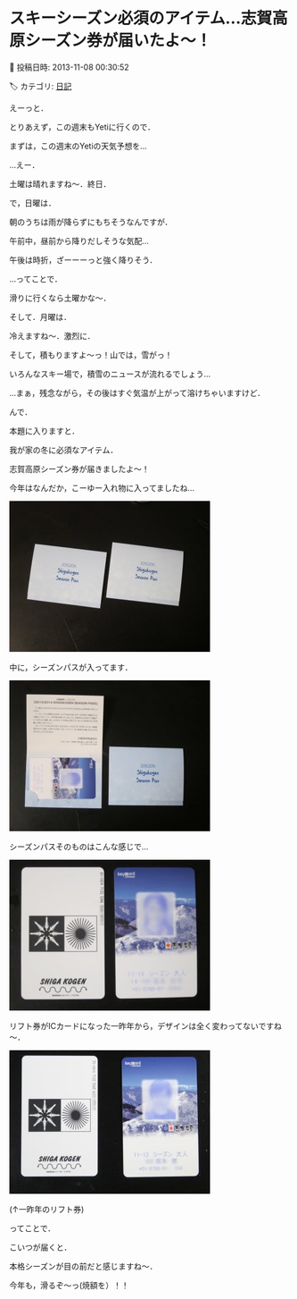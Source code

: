 # スキーシーズン必須のアイテム…志賀高原シーズン券が届いたよ～！

📅 投稿日時: 2013-11-08 00:30:52

🏷️ カテゴリ: [日記](cc4b5682fb7b8b144980957a978653fb0.md)

えーっと．


とりあえず，この週末もYetiに行くので．


まずは，この週末のYetiの天気予想を…





…えー．


土曜は晴れますね～．終日．





で，日曜は．


朝のうちは雨が降らずにもちそうなんですが．


午前中，昼前から降りだしそうな気配…


午後は時折，ざーーーっと強く降りそう．





…ってことで．


滑りに行くなら土曜かな～．





そして．月曜は．


冷えますね～．激烈に．


そして，積もりますよ～っ！山では，雪がっ！


いろんなスキー場で，積雪のニュースが流れるでしょう…


…まぁ，残念ながら，その後はすぐ気温が上がって溶けちゃいますけど．





んで．


本題に入りますと．





我が家の冬に必須なアイテム．


志賀高原シーズン券が届きましたよ～！





今年はなんだか，こーゆー入れ物に入ってましたね…




![d96265296f3bada456264d3ece6fd66b.jpg](images/d96265296f3bada456264d3ece6fd66b.jpg)




中に，シーズンパスが入ってます．




![57e99eb4b9156d8170754015ef08efff.jpg](images/57e99eb4b9156d8170754015ef08efff.jpg)




シーズンパスそのものはこんな感じで…




![add96b4258e2cf4835490042a9650f00.jpg](images/add96b4258e2cf4835490042a9650f00.jpg)




リフト券がICカードになった一昨年から，デザインは全く変わってないですね～．




![81dd818acf624ae6041bd93d7e13e0f1.jpg](images/81dd818acf624ae6041bd93d7e13e0f1.jpg)




(↑一昨年のリフト券)





ってことで．


こいつが届くと．


本格シーズンが目の前だと感じますね～．





今年も，滑るぞ～っ(焼額を）！！
